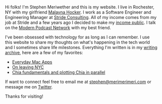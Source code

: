 Hi folks! I'm Stephen Meriwether and this is my website. I live in Rochester, NY with my girlfriend [Malayna Hocker](https://malaynahocker.com).
I work as a Software Engineer and Engineering Manager at [Stride Consulting](https://stridenyc.com). All of my income comes from my job at Stride and
a few years ago I decided to make my [income public](https://docs.google.com/spreadsheets/d/11i3DKxcEWxukerfZi9Z_RJy1d6COgQYNm4KDW3_1A98/edit?usp=sharing). 
I talk on the [Modern Podcast Network](https://themodern.fm) with my best friend. 

I've been obsessed with technology for as long as I can remember. I use this website to share my thoughts on
what's happening in the tech world and I sometimes share life milestones. Everything I'm written is in my 
[writing archive](/essays/), here are a few of my favorites:

* [Everyday Mac Apps](/essays/mac-apps/)
* [On leaving NYC](/essays/leaving-nyc/)
* [Chia fundamentals and plotting Chia in parallel](/essays/chia-fundamentals/)

If want to connect feel free to email me at [stephen@merimerimeri.com](stephen@merimerimeri.com) or message me on [Twitter](https://twitter.com/_smeriwether). 

Thanks for visiting!
